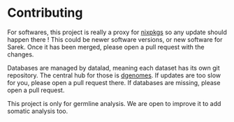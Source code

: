 # Contributing

For softwares, this project is really a proxy for
[nixpkgs](https://github.com/nixos/nixpkgs) so any update should happen there !
This could be newer software versions, or new software for Sarek. Once it has
been merged, please open a pull request with the changes.

Databases are managed by datalad, meaning each dataset has its own git
repository. The central hub for those is
[dgenomes](https://github.com/apraga/dgenomes). If updates are too slow for you,
please open a pull request there. If databases are missing, please open a pull
request.

This project is only for germline analysis. We are open to improve it to add somatic analysis too.
